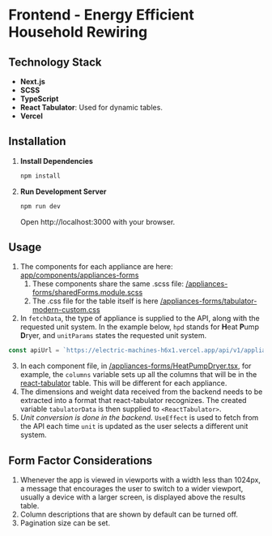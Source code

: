 # Frontend - Energy Efficient Household Rewiring

## Technology Stack

- **Next.js**
- **SCSS**
- **TypeScript**
- **React Tabulator**: Used for dynamic tables.
- **Vercel**

## Installation

1. **Install Dependencies**

   ```bash
   npm install
   ```

2. **Run Development Server**

   ```bash
   npm run dev
   ```

   Open http://localhost:3000 with your browser.

## Usage

1. The components for each appliance are here: [app/components/appliances-forms](app/components/appliances-forms)
   1. These components share the same .scss file: [/appliances-forms/sharedForms.module.scss](app/components/appliances-forms/sharedForms.module.scss)
   2. The .css file for the table itself is here [/appliances-forms/tabulator-modern-custom.css](app/components/appliances-forms/tabulator-modern-custom.css)
2. In `fetchData`, the type of appliance is supplied to the API, along with the requested unit system. In the example below, `hpd` stands for **H**eat **P**ump **D**ryer, and `unitParams` states the requested unit system.

```javascript
const apiUrl = `https://electric-machines-h6x1.vercel.app/api/v1/appliance/appliance?applianceType=hpd&${unitParams}`;
```

3. In each component file, in [/appliances-forms/HeatPumpDryer.tsx](app/components/appliances-forms), for example, the `columns` variable sets up all the columns that will be in the [react-tabulator](https://www.npmjs.com/package/react-tabulator) table. This will be different for each appliance.
4. The dimensions and weight data received from the backend needs to be extracted into a format that react-tabulator recognizes. The created variable `tabulatorData` is then supplied to `<ReactTabulator>`.
5. _Unit conversion is done in the backend._ `UseEffect` is used to fetch from the API each time `unit` is updated as the user selects a different unit system.

## Form Factor Considerations

1. Whenever the app is viewed in viewports with a width less than 1024px, a message that encourages the user to switch to a wider viewport, usually a device with a larger screen, is displayed above the results table.
2. Column descriptions that are shown by default can be turned off.
3. Pagination size can be set.
